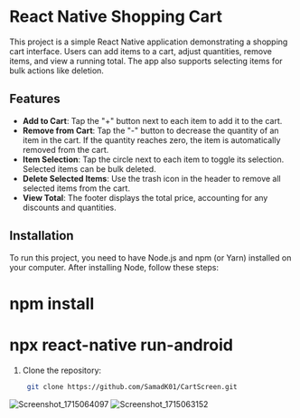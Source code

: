 # React Native Shopping Cart

This project is a simple React Native application demonstrating a shopping cart interface. Users can add items to a cart, adjust quantities, remove items, and view a running total. The app also supports selecting items for bulk actions like deletion.

## Features

- **Add to Cart**: Tap the "+" button next to each item to add it to the cart.
- **Remove from Cart**: Tap the "-" button to decrease the quantity of an item in the cart. If the quantity reaches zero, the item is automatically removed from the cart.
- **Item Selection**: Tap the circle next to each item to toggle its selection. Selected items can be bulk deleted.
- **Delete Selected Items**: Use the trash icon in the header to remove all selected items from the cart.
- **View Total**: The footer displays the total price, accounting for any discounts and quantities.

## Installation

To run this project, you need to have Node.js and npm (or Yarn) installed on your computer. After installing Node, follow these steps:

# npm install
# npx react-native run-android

1. Clone the repository:
   ```bash
    git clone https://github.com/SamadK01/CartScreen.git

![Screenshot_1715064097](https://github.com/SamadK01/CartScreen/assets/123169527/4886ea91-59fe-4ed2-8ee6-f5bbddb22282)
![Screenshot_1715063152](https://github.com/SamadK01/CartScreen/assets/123169527/3582db66-19be-4059-aa56-80b02960ad59)
